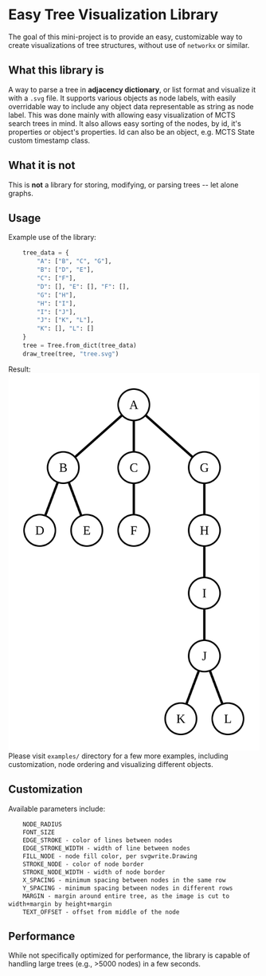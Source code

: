 # Easy Tree Visualization Library
The goal of this mini-project is to provide an easy, customizable way to create visualizations of tree structures, without use of `networkx` or similar. <br>


## What this library is
A way to parse a tree in **adjacency dictionary**, or list format and visualize it with a `.svg` file.
It supports various objects as node labels, with easily overridable way to include any object data representable as string as node label. This was done mainly with allowing easy visualization of MCTS search trees in mind. It also allows easy sorting of the nodes, by id, it's properties or object's properties. Id can also be an object, e.g. MCTS State custom timestamp class.

## What it is not
This is **not** a library for storing, modifying, or parsing trees -- let alone graphs.

## Usage
Example use of the library:
```python
    tree_data = {
        "A": ["B", "C", "G"],
        "B": ["D", "E"],
        "C": ["F"],
        "D": [], "E": [], "F": [], 
        "G": ["H"],
        "H": ["I"],
        "I": ["J"],
        "J": ["K", "L"],
        "K": [], "L": []
    }
    tree = Tree.from_dict(tree_data)
    draw_tree(tree, "tree.svg")
```
Result: <br>
![tree](tree.svg) <br>
Please visit `examples/` directory for a few more examples, including customization, node ordering and visualizing different objects.

## Customization
Available parameters include:
```
    NODE_RADIUS
    FONT_SIZE
    EDGE_STROKE - color of lines between nodes
    EDGE_STROKE_WIDTH - width of line between nodes
    FILL_NODE - node fill color, per svgwrite.Drawing
    STROKE_NODE - color of node border
    STROKE_NODE_WIDTH - width of node border
    X_SPACING - minimum spacing between nodes in the same row
    Y_SPACING - minimum spacing between nodes in different rows
    MARGIN - margin around entire tree, as the image is cut to width+margin by height+margin
    TEXT_OFFSET - offset from middle of the node
```

## Performance
While not specifically optimized for performance, the library is capable of handling large trees (e.g., >5000 nodes) in a few seconds.
